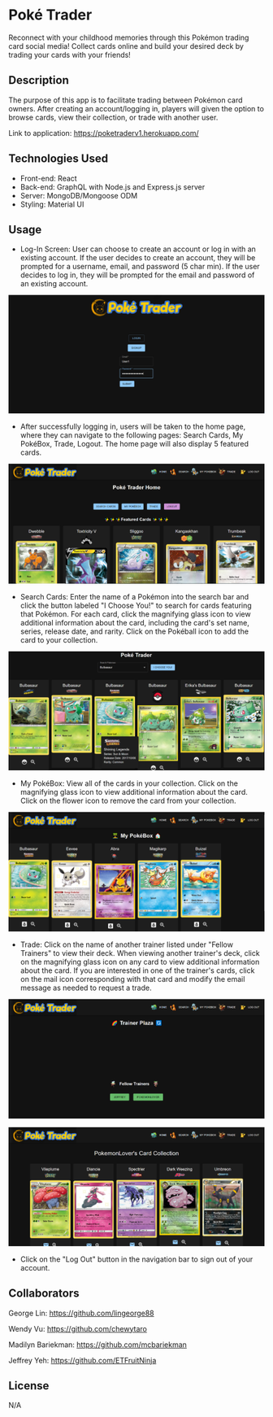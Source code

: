 # Poké Trader

Reconnect with your childhood memories through this Pokémon trading card social media! Collect cards online and build your desired deck by trading your cards with your friends!

## Description

The purpose of this app is to facilitate trading between Pokémon card owners. After creating an account/logging in, players will given the option to browse cards, view their collection, or trade with another user.

Link to application: https://poketraderv1.herokuapp.com/

## Technologies Used

- Front-end: React
- Back-end: GraphQL with Node.js and Express.js server
- Server: MongoDB/Mongoose ODM
- Styling: Material UI

## Usage

- Log-In Screen: User can choose to create an account or log in with an existing account. If the user decides to create an account, they will be prompted for a username, email, and password (5 char min). If the user decides to log in, they will be prompted for the email and password of an existing account.

![Login screen](./assets/login.PNG)

- After successfully logging in, users will be taken to the home page, where they can navigate to the following pages: Search Cards, My PokéBox, Trade, Logout. The home page will also display 5 featured cards.

![Homepage](./assets/homepage.PNG)

- Search Cards: Enter the name of a Pokémon into the search bar and click the button labeled "I Choose You!" to search for cards featuring that Pokémon. For each card, click the magnifying glass icon to view additional information about the card, including the card's set name, series, release date, and rarity. Click on the Pokéball icon to add the card to your collection.

![Search cards](./assets/search.PNG)

- My PokéBox: View all of the cards in your collection. Click on the magnifying glass icon to view additional information about the card. Click on the flower icon to remove the card from your collection.

![My PokéBox](./assets/collection.PNG)

- Trade: Click on the name of another trainer listed under "Fellow Trainers" to view their deck. When viewing another trainer's deck, click on the magnifying glass icon on any card to view additional information about the card. If you are interested in one of the trainer's cards, click on the mail icon corresponding with that card and modify the email message as needed to request a trade.

![Trade screen](./assets/trade.PNG)

![Other user profile](./assets/trade2.PNG)

- Click on the "Log Out" button in the navigation bar to sign out of your account.

## Collaborators

George Lin: https://github.com/lingeorge88

Wendy Vu: https://github.com/chewytaro

Madilyn Bariekman: https://github.com/mcbariekman

Jeffrey Yeh: https://github.com/ETFruitNinja

## License

N/A
